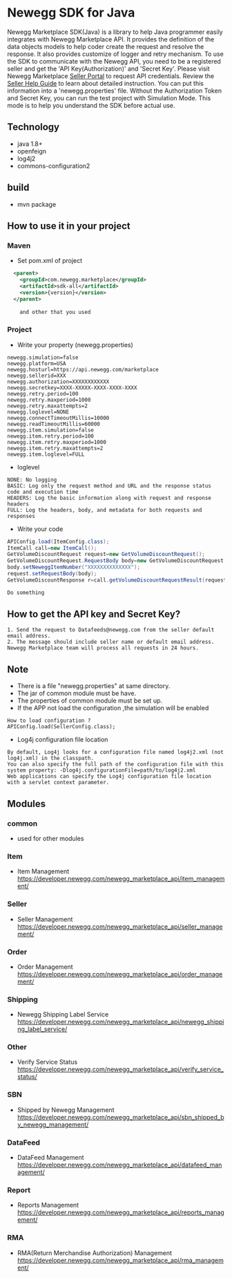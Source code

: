 # Newegg SDK for Java
Newegg Marketplace SDK(Java) is a library to help Java programmer easily integrates with Newegg Marketplace API. It provides the definition of the data objects models to help coder create the request and resolve the response. It also provides customize of logger and retry mechanism.
To use the SDK to communicate with the Newegg API, you need to be a registered seller and get the 'API Key(Authorization)' and 'Secret Key'. Please visit Newegg Marketplace [Seller Portal](https://www.sellerportal.com) to request API credentials. Review the [Seller Help Guide](https://mkpl.newegg.com/wiki/manage_account#api_access_authorization_-_requesting_api_credentials) to learn about detailed instruction. You can put this information into a 'newegg.properties' file. Without the Authorization Token and Secret Key, you can run the test project with Simulation Mode. This mode is to help you understand the SDK before actual use.

## Technology
- java 1.8+
- openfeign
- log4j2
- commons-configuration2

## build
- mvn package

## How to use it in your project
### Maven
- Set pom.xml of project

```xml
  <parent>
    <groupId>com.newegg.marketplace</groupId>
    <artifactId>sdk-all</artifactId>
    <version>{version}</version>
  </parent>
	
	and other that you used
```
### Project 
- Write your property (newegg.properties)

```properties
newegg.simulation=false
newegg.platform=USA
newegg.hosturl=https://api.newegg.com/marketplace
newegg.sellerid=XXX
newegg.authorization=XXXXXXXXXXXX
newegg.secretkey=XXXX-XXXXX-XXXX-XXXX-XXXX
newegg.retry.period=100
newegg.retry.maxperiod=1000
newegg.retry.maxattempts=2
newegg.loglevel=NONE
newegg.connectTimeoutMillis=10000
newegg.readTimeoutMillis=60000
newegg.item.simulation=false
newegg.item.retry.period=100
newegg.item.retry.maxperiod=1000
newegg.item.retry.maxattempts=2
newegg.item.loglevel=FULL
```

- loglevel
```
NONE: No logging
BASIC: Log only the request method and URL and the response status code and execution time
HEADERS: Log the basic information along with request and response headers
FULL: Log the headers, body, and metadata for both requests and responses
```

- Write your code

```java
APIConfig.load(ItemConfig.class);	
ItemCall call=new ItemCall();
GetVolumeDiscountRequest request=new GetVolumeDiscountRequest();
GetVolumeDiscountRequest.RequestBody body=new GetVolumeDiscountRequest.RequestBody();                          
body.setNeweggItemNumber("XXXXXXXXXXXXXX");
request.setRequestBody(body);		
GetVolumeDiscountResponse r=call.getVolumeDiscountRequestResult(request);

Do something
```

## How to get the API key and Secret Key?
    1. Send the request to Datafeeds@newegg.com from the seller default email address.
    2. The message should include seller name or default email address.
    Newegg Marketplace team will process all requests in 24 hours.

## Note
- There is a file  "newegg.properties" at same directory.
- The jar of common module must be have.
- The properties of common module must be set up.
- If the APP not load the configuration ,the simulation will be enabled 

```
How to load configuration ?
APIConfig.load(SellerConfig.class);

```
- Log4j configuration file location

```
By default, Log4j looks for a configuration file named log4j2.xml (not log4j.xml) in the classpath.
You can also specify the full path of the configuration file with this system property: -Dlog4j.configurationFile=path/to/log4j2.xml
Web applications can specify the Log4j configuration file location with a servlet context parameter.
```

## Modules
### common
- used for other modules

### Item
- Item Management  
https://developer.newegg.com/newegg_marketplace_api/item_management/

### Seller
- Seller Management  
https://developer.newegg.com/newegg_marketplace_api/seller_management/


### Order
- Order Management  
https://developer.newegg.com/newegg_marketplace_api/order_management/

### Shipping
- Newegg Shipping Label Service  
https://developer.newegg.com/newegg_marketplace_api/newegg_shipping_label_service/

### Other
- Verify Service Status  
https://developer.newegg.com/newegg_marketplace_api/verify_service_status/

### SBN
- Shipped by Newegg Management  
https://developer.newegg.com/newegg_marketplace_api/sbn_shipped_by_newegg_management/

### DataFeed
- DataFeed Management  
https://developer.newegg.com/newegg_marketplace_api/datafeed_management/

### Report
- Reports Management  
https://developer.newegg.com/newegg_marketplace_api/reports_management/

### RMA
- RMA(Return Merchandise Authorization) Management  
https://developer.newegg.com/newegg_marketplace_api/rma_management/
